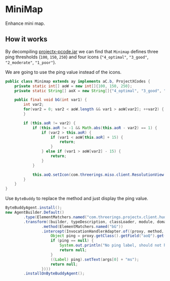 # MiniMap

Enhance mini map.

## How it works

By decompiling [projectx-pcode.jar](src/lib/projectx-pcode.jar) we can find that
`Minimap` defines three ping thresholds (`100`, `150`, `250`) and four icons (`"4_optimal"`, `"3_good"`, `"2_moderate"`, `"1_poor"`).

We are going to use the ping value instead of the icons.

```java
public class Minimap extends ay implements aC.b, ProjectXCodes {
    private static int[] aoW = new int[]{100, 150, 250};
    private static String[] aoX = new String[]{"4_optimal", "3_good", "2_moderate", "1_poor"};

    public final void bG(int var1) {
        int var2;
        for(var2 = 0; var2 < aoW.length && var1 > aoW[var2]; ++var2) {
        }

        if (this.aoR != var2) {
            if (this.aoR != -1 && Math.abs(this.aoR - var2) == 1) {
                if (var2 > this.aoR) {
                    if (var1 < aoW[this.aoR] + 15) {
                        return;
                    }
                } else if (var1 > aoW[var2] - 15) {
                    return;
                }
            }

            this.aoQ.setIcon(com.threerings.miso.client.ResolutionView.a.a(this._ctx, "ui/minimap/connection/" + aoX[this.aoR = var2] + ".png"));
        }
    }
}
```

Use `ByteBuddy` to replace the method and just display the ping value.

```java
ByteBuddyAgent.install();
new AgentBuilder.Default()
        .type(ElementMatchers.named("com.threerings.projectx.client.hud.Minimap"))
        .transform((builder, typeDescription, classLoader, module, domain) -> builder
                .method(ElementMatchers.named("bG"))
                .intercept(InvocationHandlerAdapter.of((proxy, method, args) -> {
                    Object ping = proxy.getClass().getField("aoQ").get(proxy);
                    if (ping == null) {
                        System.out.println("No ping label, should not happen!");
                        return null;
                    }
                    ((Label) ping).setText(args[0] + "ms");
                    return null;
                })))
        .installOnByteBuddyAgent();
```

